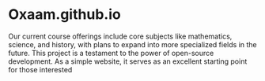 # Oxaam.github.io
 Our current course offerings include core subjects like mathematics, science, and history, with plans to expand into more specialized fields in the future.  This project is a testament to the power of open-source development. As a simple website, it serves as an excellent starting point for those interested 
